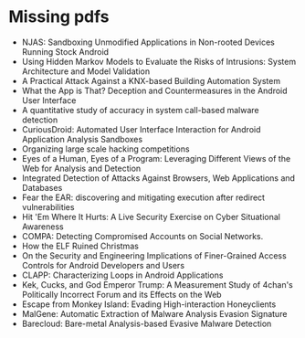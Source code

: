 # Missing pdfs

- NJAS: Sandboxing Unmodified Applications in Non-rooted Devices Running Stock Android
- Using Hidden Markov Models to Evaluate the Risks of Intrusions: System Architecture and Model Validation
- A Practical Attack Against a KNX-based Building Automation System
- What the App is That? Deception and Countermeasures in the Android User Interface
- A quantitative study of accuracy in system call-based malware detection
- CuriousDroid: Automated User Interface Interaction for Android Application Analysis Sandboxes
- Organizing large scale hacking competitions
- Eyes of a Human, Eyes of a Program: Leveraging Different Views of the Web for Analysis and Detection
- Integrated Detection of Attacks Against Browsers, Web Applications and Databases
- Fear the EAR: discovering and mitigating execution after redirect vulnerabilities
- Hit 'Em Where It Hurts: A Live Security Exercise on Cyber Situational Awareness
- COMPA: Detecting Compromised Accounts on Social Networks.
- How the ELF Ruined Christmas
- On the Security and Engineering Implications of Finer-Grained Access Controls for Android Developers and Users
- CLAPP: Characterizing Loops in Android Applications
- Kek, Cucks, and God Emperor Trump: A Measurement Study of 4chan's Politically Incorrect Forum and its Effects on the Web
- Escape from Monkey Island: Evading High-interaction Honeyclients
- MalGene: Automatic Extraction of Malware Analysis Evasion Signature
- Barecloud: Bare-metal Analysis-based Evasive Malware Detection